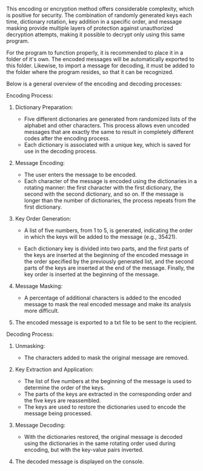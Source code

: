 This encoding or encryption method offers considerable complexity, which is positive for security. The combination of randomly generated keys each time, dictionary rotation, key addition in a specific order, and message masking provide multiple layers of protection against unauthorized decryption attempts, making it possible to decrypt only using this same program. 

For the program to function properly, it is recommended to place it in a folder of it's own. The encoded messages will be automatically exported to this folder. Likewise, to import a message for decoding, it must be added to the folder where the program resides, so that it can be recognized.

Below is a general overview of the encoding and decoding processes:

Encoding Process:

1)    Dictionary Preparation:
        * Five different dictionaries are generated from randomized lists of the alphabet and other characters. This process allows even uncoded messages that are exactly            the same to result in completely different codes after the encoding process.
        * Each dictionary is associated with a unique key, which is saved for use in the decoding process.

2)    Message Encoding:
       * The user enters the message to be encoded.
       * Each character of the message is encoded using the dictionaries in a rotating manner: the first character with the first dictionary, the second with the second                 dictionary, and so on. If the message is longer than the number of dictionaries, the process repeats from the first dictionary.

3)    Key Order Generation:
       * A list of five numbers, from 1 to 5, is generated, indicating the order in which the keys will be added to the message (e.g., 35421).

       * Each dictionary key is divided into two parts, and the first parts of the keys are inserted at the beginning of the encoded message in the order specified by the               previously generated list, and the second parts of the keys are inserted at the end of the message. Finally, the key order is inserted at the beginning of the message.

4)    Message Masking:
        * A percentage of additional characters is added to the encoded message to mask the real encoded message and make its analysis more difficult.

5)    The encoded message is exported to a txt file to be sent to the recipient.

Decoding Process:

1)   Unmasking:
       * The characters added to mask the original message are removed.

2)   Key Extraction and Application:
       * The list of five numbers at the beginning of the message is used to determine the order of the keys.
       * The parts of the keys are extracted in the corresponding order and the five keys are reassembled.
       * The keys are used to restore the dictionaries used to encode the message being processed.

3)    Message Decoding:
       * With the dictionaries restored, the original message is decoded using the dictionaries in the same rotating order used during encoding, but with the key-value pairs            inverted.

4)   The decoded message is displayed on the console.
